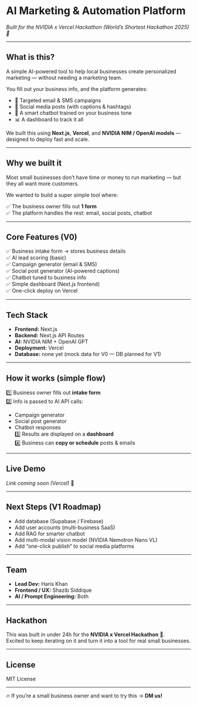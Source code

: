 # AI Marketing & Automation Platform 

*Built for the NVIDIA x Vercel Hackathon (World’s Shortest Hackathon 2025) 🎉*

---

## What is this?

A simple AI-powered tool to help local businesses create personalized marketing — without needing a marketing team.

You fill out your business info, and the platform generates:

- 🎯 Targeted email & SMS campaigns
- 📱 Social media posts (with captions & hashtags)
- 🤖 A smart chatbot trained on your business tone
- 📊 A dashboard to track it all

We built this using **Next.js**, **Vercel**, and **NVIDIA NIM / OpenAI models** — designed to deploy fast and scale.

---

## Why we built it

Most small businesses don’t have time or money to run marketing — but they all want more customers.

We wanted to build a super simple tool where:

✅ The business owner fills out **1 form**  
✅ The platform handles the rest: email, social posts, chatbot  

---

## Core Features (V0)

✅ Business intake form → stores business details  
✅ AI lead scoring (basic)  
✅ Campaign generator (email & SMS)  
✅ Social post generator (AI-powered captions)  
✅ Chatbot tuned to business info  
✅ Simple dashboard (Next.js frontend)  
✅ One-click deploy on Vercel  

---

## Tech Stack

- **Frontend:** Next.js  
- **Backend:** Next.js API Routes  
- **AI:** NVIDIA NIM + OpenAI GPT  
- **Deployment:** Vercel  
- **Database:** none yet (mock data for V0 — DB planned for V1)  

---

## How it works (simple flow)

1️⃣ Business owner fills out **intake form**  
2️⃣ Info is passed to AI API calls:
   - Campaign generator
   - Social post generator
   - Chatbot responses  
3️⃣ Results are displayed on a **dashboard**  
4️⃣ Business can **copy or schedule** posts & emails  

---

## Live Demo

_Link coming soon (Vercel)_ 🚀

---

## Next Steps (V1 Roadmap)

- Add database (Supabase / Firebase)  
- Add user accounts (multi-business SaaS)  
- Add RAG for smarter chatbot  
- Add multi-modal vision model (NVIDIA Nemotron Nano VL)  
- Add “one-click publish” to social media platforms  

---

## Team

- **Lead Dev:** Haris Khan  
- **Frontend / UX:** Shazib Siddique  
- **AI / Prompt Engineering:** Both  

---

## Hackathon

This was built in under 24h for the **NVIDIA x Vercel Hackathon** 🚀.  
Excited to keep iterating on it and turn it into a tool for real small businesses.

---

## License

MIT License

---

🔥 If you’re a small business owner and want to try this → **DM us!**


